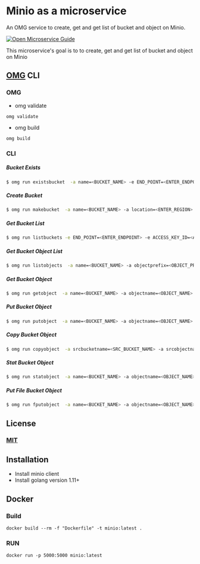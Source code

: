 # Minio as a microservice
An OMG service to create, get and get list of bucket and object on Minio.

[![Open Microservice Guide](https://img.shields.io/badge/OMG-enabled-brightgreen.svg?style=for-the-badge)](https://microservice.guide)

This microservice's goal is to to create, get and get list of bucket and object on Minio

## [OMG](hhttps://microservice.guide) CLI

### OMG

* omg validate
```
omg validate
```
* omg build
```
omg build
```

### CLI

##### Bucket Exists
```sh
$ omg run existsbucket  -a name=<BUCKET_NAME> -e END_POINT=<ENTER_ENDPOINT> -e ACCESS_KEY_ID=<ACCESS_KEY_ID> -e SECRET_ACCESS_KEY=<SECRET_ACCESS_KEY>
```
##### Create Bucket
```sh
$ omg run makebucket  -a name=<BUCKET_NAME> -a location=<ENTER_REGION>  -e END_POINT=<ENTER_ENDPOINT> -e ACCESS_KEY_ID=<ACCESS_KEY_ID> -e SECRET_ACCESS_KEY=<SECRET_ACCESS_KEY>
```
##### Get Bucket List
```sh
$ omg run listbuckets -e END_POINT=<ENTER_ENDPOINT> -e ACCESS_KEY_ID=<ACCESS_KEY_ID> -e SECRET_ACCESS_KEY=<SECRET_ACCESS_KEY>
```
##### Get Bucket Object List
```sh
$ omg run listobjects  -a name=<BUCKET_NAME> -a objectprefix=<OBJECT_PREFIX> -a recursive=<TRUE/FALSE> -e END_POINT=<ENTER_ENDPOINT> -e ACCESS_KEY_ID=<ACCESS_KEY_ID> -e SECRET_ACCESS_KEY=<SECRET_ACCESS_KEY>
```
##### Get Bucket Object
```sh
$ omg run getobject  -a name=<BUCKET_NAME> -a objectname=<OBJECT_NAME> -a filepath=<FILE_PATH> -e END_POINT=<ENTER_ENDPOINT> -e ACCESS_KEY_ID=<ACCESS_KEY_ID> -e SECRET_ACCESS_KEY=<SECRET_ACCESS_KEY>
```
##### Put Bucket Object
```sh
$ omg run putobject  -a name=<BUCKET_NAME> -a objectname=<OBJECT_NAME> -e END_POINT=<ENTER_ENDPOINT> -e ACCESS_KEY_ID=<ACCESS_KEY_ID> -e SECRET_ACCESS_KEY=<SECRET_ACCESS_KEY>
```
##### Copy Bucket Object
```sh
$ omg run copyobject  -a srcbucketname=<SRC_BUCKET_NAME> -a srcobjectname=<SRC_OBJECT_NAME> -a dstbucketname=<DST_BUCKET_NAME> -a dstobjectname=<DST_OBJECT_NAME> -e END_POINT=<ENTER_ENDPOINT> -e ACCESS_KEY_ID=<ACCESS_KEY_ID> -e SECRET_ACCESS_KEY=<SECRET_ACCESS_KEY>
```
##### Stat Bucket Object
```sh
$ omg run statobject  -a name=<BUCKET_NAME> -a objectname=<OBJECT_NAME> -e END_POINT=<ENTER_ENDPOINT> -e ACCESS_KEY_ID=<ACCESS_KEY_ID> -e SECRET_ACCESS_KEY=<SECRET_ACCESS_KEY>
```
##### Put File Bucket Object
```sh
$ omg run fputobject  -a name=<BUCKET_NAME> -a objectname=<OBJECT_NAME> -a filepath=<FILE_PATH> -e END_POINT=<ENTER_ENDPOINT> -e ACCESS_KEY_ID=<ACCESS_KEY_ID> -e SECRET_ACCESS_KEY=<SECRET_ACCESS_KEY>
```

## License
### [MIT](https://choosealicense.com/licenses/mit/)

## Installation
* Install minio client
* Install golang version 1.11+

## Docker
### Build
```
docker build --rm -f "Dockerfile" -t minio:latest .
```
### RUN
```
docker run -p 5000:5000 minio:latest
```

